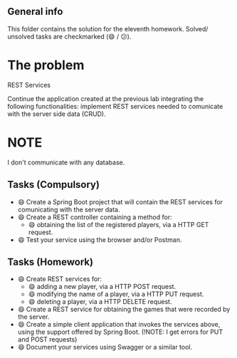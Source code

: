 ## General info
This folder contains the solution for the eleventh homework. Solved/ unsolved tasks are checkmarked (:smile: / :confused:).

# The problem

REST Services

Continue the application created at the previous lab integrating the following functionalities: implement REST services needed to comunicate with the server side data (CRUD).

# NOTE
I don't communicate with any database.


## Tasks (Compulsory)
  * :smile: Create a Spring Boot project that will contain the REST services for comunicating with the server data.
  * :smile: Create a REST controller containing a method for:
     * :smile: obtaining the list of the registered players, via a HTTP GET request.
  * :smile: Test your service using the browser and/or Postman.
  
## Tasks (Homework)
  * :smile: Create REST services for:
    * :smile: adding a new player, via a HTTP POST request.
    * :smile: modifying the name of a player, via a HTTP PUT request.
    * :smile: deleting a player, via a HTTP DELETE request.
  * :smile: Create a REST service for obtaining the games that were recorded by the server.
  * :smile: Create a simple client application that invokes the services above, using the support offered by Spring Boot. (!NOTE: I get errors for PUT and POST requests)
  * :smile: Document your services using Swagger or a similar tool.

